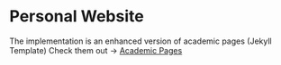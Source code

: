 # Personal Website

The implementation is an enhanced version of academic pages (Jekyll Template) Check them out -> [Academic Pages](https://github.com/academicpages/academicpages.github.io)